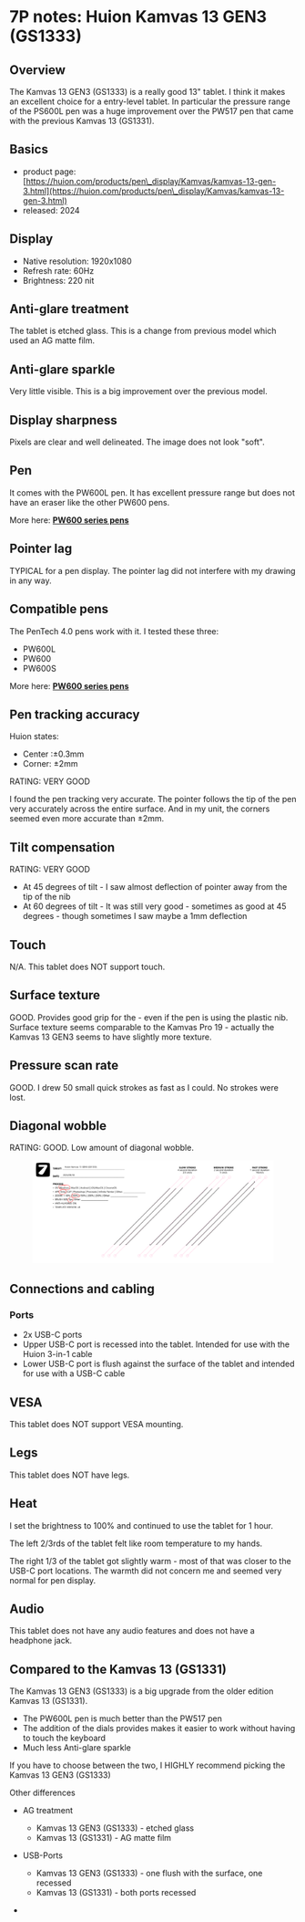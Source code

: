 # 7P notes: Huion Kamvas 13 GEN3 (GS1333)

## Overview

The Kamvas 13 GEN3 (GS1333) is a really good 13" tablet. I think it makes an excellent choice for a entry-level tablet. In particular the pressure range of the PS600L pen was a huge improvement over the PW517 pen that came with the previous Kamvas 13 (GS1331).

## Basics

* product page: [https://huion.com/products/pen\_display/Kamvas/kamvas-13-gen-3.html](https://huion.com/products/pen\_display/Kamvas/kamvas-13-gen-3.html)
* released: 2024

## Display

* Native resolution: 1920x1080
* Refresh rate: 60Hz
* Brightness: 220 nit

## Anti-glare treatment

The tablet is etched glass. This is a change from previous model which used an AG matte film.

## Anti-glare sparkle

&#x20;Very little visible. This is a big improvement over the previous model.

## Display sharpness

Pixels are clear and well delineated. The image does not look "soft".

## Pen

It comes with the PW600L pen. It has excellent pressure range but does not have an eraser like the other PW600 pens.

More here: [**PW600 series pens**](../huion-pen-models/huion-pw600-series-pens.md)

## Pointer lag

TYPICAL for a pen display.  The pointer lag did not interfere with my drawing in any way.

## Compatible pens

The PenTech 4.0 pens work with it. I tested these three:

* PW600L
* PW600
* PW600S

More here: [**PW600 series pens**](../huion-pen-models/huion-pw600-series-pens.md)

## Pen tracking accuracy

Huion states:

* Center :±0.3mm
* Corner:  ±2mm

RATING: VERY GOOD

I found the pen tracking very accurate. The pointer follows the tip of the pen very accurately across the entire surface. And in my unit, the corners seemed even more accurate than ±2mm.&#x20;

## Tilt compensation

RATING: VERY GOOD

* At 45 degrees of tilt - I saw almost deflection of pointer away from the tip of the nib
* At 60 degrees of tilt - It was still very good - sometimes as good at 45 degrees - though sometimes I saw maybe a 1mm deflection

## Touch

N/A. This tablet does NOT support touch.

## Surface texture

GOOD. Provides good grip for the - even if the pen is using the plastic nib. Surface texture seems comparable to the Kamvas Pro 19 - actually the Kamvas 13 GEN3 seems to have slightly more texture.

## Pressure scan rate

GOOD. I drew 50 small quick strokes as fast as I could. No strokes were lost.&#x20;

## Diagonal wobble

RATING: GOOD. Low amount of diagonal wobble.

<figure><img src="../../../.gitbook/assets/Diag Wobble Huion Kamvas 13 GEN3 (GS1333) 2024_09_18.png" alt=""><figcaption></figcaption></figure>



## Connections and cabling

### Ports

* 2x USB-C ports
* Upper USB-C port is recessed into the tablet. Intended for use with the Huion 3-in-1 cable
* Lower USB-C port is flush against the surface of the tablet and intended for use with a USB-C cable

## VESA

This tablet does NOT support VESA mounting.

## Legs

This tablet does NOT have legs.

## Heat

I set the brightness to 100% and continued to use the tablet for 1 hour.

The left 2/3rds of the tablet felt like room temperature to my hands.

The right 1/3 of the tablet got slightly  warm - most of that was closer to the USB-C port locations. The warmth did not concern me and seemed very normal for pen display.&#x20;

## Audio

This tablet does not have any audio features and does not have a headphone jack.

## Compared to the Kamvas 13 (GS1331)

The Kamvas 13 GEN3 (GS1333) is a big upgrade from the older edition Kamvas 13 (GS1331).

* The PW600L pen is much better than the PW517 pen
* The addition of the dials provides makes it easier to work without having to touch the keyboard
* Much less Anti-glare sparkle

If you have to choose between the two, I HIGHLY recommend picking the Kamvas 13 GEN3 (GS1333)

Other differences

* AG treatment
  * Kamvas 13 GEN3 (GS1333) - etched glass
  * Kamvas 13 (GS1331) - AG matte film
* USB-Ports
  * Kamvas 13 GEN3 (GS1333) - one flush with the surface, one recessed
  * Kamvas 13 (GS1331) - both ports recessed



* &#x20;

